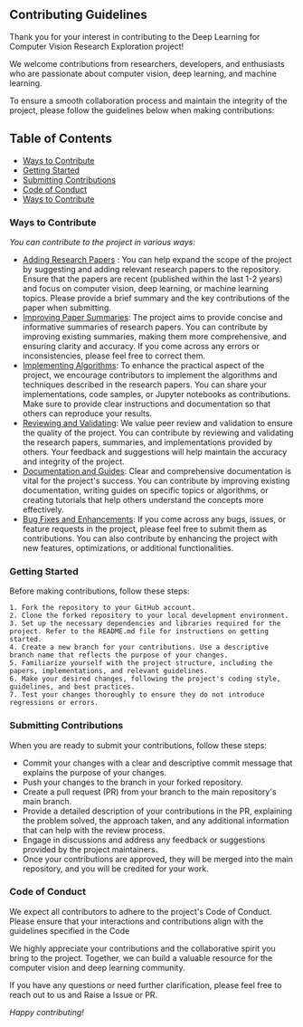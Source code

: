 ## Contributing Guidelines

Thank you for your interest in contributing to the Deep Learning for Computer Vision Research Exploration project! 

We welcome contributions from researchers, developers, and enthusiasts who are passionate about computer vision, deep learning, and machine learning.

To ensure a smooth collaboration process and maintain the integrity of the project, please follow the guidelines below when making contributions:

## Table of Contents

- [Ways to Contribute]()
- [Getting Started]()
- [Submitting Contributions]()
- [Code of Conduct]()
- [Ways to Contribute]()

### Ways to Contribute

*You can contribute to the project in various ways:*

 - [Adding Research Papers]() : You can help expand the scope of the project by suggesting and adding relevant research papers to the repository. Ensure that the papers are recent (published within the last 1-2 years) and focus on computer vision, deep learning, or machine learning topics. Please provide a brief summary and the key contributions of the paper when submitting.
 - [Improving Paper Summaries](): The project aims to provide concise and informative summaries of research papers. You can contribute by improving existing summaries, making them more comprehensive, and ensuring clarity and accuracy. If you come across any errors or inconsistencies, please feel free to correct them.
 - [Implementing Algorithms](): To enhance the practical aspect of the project, we encourage contributors to implement the algorithms and techniques described in the research papers. You can share your implementations, code samples, or Jupyter notebooks as contributions. Make sure to provide clear instructions and documentation so that others can reproduce your results.
 - [Reviewing and Validating](): We value peer review and validation to ensure the quality of the project. You can contribute by reviewing and validating the research papers, summaries, and implementations provided by others. Your feedback and suggestions will help maintain the accuracy and integrity of the project.
 - [Documentation and Guides](): Clear and comprehensive documentation is vital for the project's success. You can contribute by improving existing documentation, writing guides on specific topics or algorithms, or creating tutorials that help others understand the concepts more effectively.
 - [Bug Fixes and Enhancements](): If you come across any bugs, issues, or feature requests in the project, please feel free to submit them as contributions. You can also contribute by enhancing the project with new features, optimizations, or additional functionalities.

### Getting Started

Before making contributions, follow these steps:

```
1. Fork the repository to your GitHub account.
2. Clone the forked repository to your local development environment.
3. Set up the necessary dependencies and libraries required for the project. Refer to the README.md file for instructions on getting started.
4. Create a new branch for your contributions. Use a descriptive branch name that reflects the purpose of your changes.
5. Familiarize yourself with the project structure, including the papers, implementations, and relevant guidelines.
6. Make your desired changes, following the project's coding style, guidelines, and best practices.
7. Test your changes thoroughly to ensure they do not introduce regressions or errors.
```

### Submitting Contributions

When you are ready to submit your contributions, follow these steps:

- Commit your changes with a clear and descriptive commit message that explains the purpose of your changes.
- Push your changes to the branch in your forked repository.
- Create a pull request (PR) from your branch to the main repository's main branch.
- Provide a detailed description of your contributions in the PR, explaining the problem solved, the approach taken, and any additional information that can help with the review process.
- Engage in discussions and address any feedback or suggestions provided by the project maintainers.
- Once your contributions are approved, they will be merged into the main repository, and you will be credited for your work.

### Code of Conduct

We expect all contributors to adhere to the project's Code of Conduct. Please ensure that your interactions and contributions align with the guidelines specified in the Code

We highly appreciate your contributions and the collaborative spirit you bring to the project. Together, we can build a valuable resource for the computer vision and deep learning community.

If you have any questions or need further clarification, please feel free to reach out to us and Raise a Issue or PR. 
 
 *Happy contributing!*
